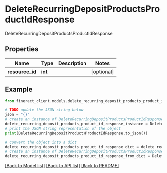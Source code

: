 # DeleteRecurringDepositProductsProductIdResponse

DeleteRecurringDepositProductsProductIdResponse

## Properties

Name | Type | Description | Notes
------------ | ------------- | ------------- | -------------
**resource_id** | **int** |  | [optional] 

## Example

```python
from fineract_client.models.delete_recurring_deposit_products_product_id_response import DeleteRecurringDepositProductsProductIdResponse

# TODO update the JSON string below
json = "{}"
# create an instance of DeleteRecurringDepositProductsProductIdResponse from a JSON string
delete_recurring_deposit_products_product_id_response_instance = DeleteRecurringDepositProductsProductIdResponse.from_json(json)
# print the JSON string representation of the object
print(DeleteRecurringDepositProductsProductIdResponse.to_json())

# convert the object into a dict
delete_recurring_deposit_products_product_id_response_dict = delete_recurring_deposit_products_product_id_response_instance.to_dict()
# create an instance of DeleteRecurringDepositProductsProductIdResponse from a dict
delete_recurring_deposit_products_product_id_response_from_dict = DeleteRecurringDepositProductsProductIdResponse.from_dict(delete_recurring_deposit_products_product_id_response_dict)
```
[[Back to Model list]](../README.md#documentation-for-models) [[Back to API list]](../README.md#documentation-for-api-endpoints) [[Back to README]](../README.md)


